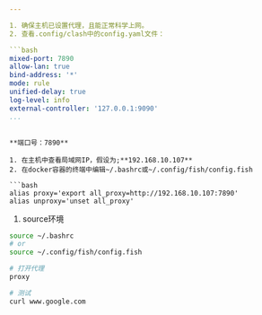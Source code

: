 ```yaml
---

1. 确保主机已设置代理，且能正常科学上网。
2. 查看.config/clash中的config.yaml文件：

```bash
mixed-port: 7890
allow-lan: true
bind-address: '*'
mode: rule
unified-delay: true
log-level: info
external-controller: '127.0.0.1:9090'
...
```

```

**端口号：7890**

1. 在主机中查看局域网IP，假设为;**192.168.10.107**
2. 在docker容器的终端中编辑~/.bashrc或~/.config/fish/config.fish

```bash
alias proxy='export all_proxy=http://192.168.10.107:7890'
alias unproxy='unset all_proxy'
```

1. source环境

```bash
source ~/.bashrc
# or
source ~/.config/fish/config.fish

# 打开代理
proxy

# 测试
curl www.google.com
```